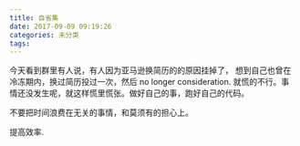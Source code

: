 ```yaml
---
title: 自省集
date: 2017-09-09 09:19:26
categories: 未分类
tags:
---
```


今天看到群里有人说，有人因为亚马逊换简历的的原因挂掉了，
想到自己也曾在冷冻期内，换过简历投过一次，然后 no longer consideration.
就慌的不行。事情还没发生呢，就这样慌里慌张。做好自己的事，跑好自己的代码。

不要把时间浪费在无关的事情，和莫须有的担心上。

提高效率.
